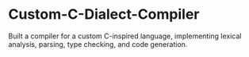 # Custom-C-Dialect-Compiler
Built a compiler for a custom C-inspired language, implementing lexical analysis, parsing, type checking, and code generation.
